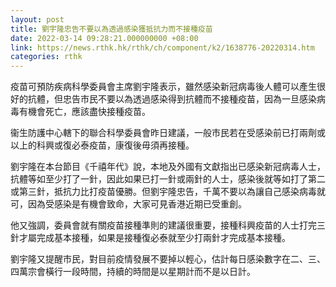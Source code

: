 ```yaml
---
layout: post
title: 劉宇隆忠告不要以為透過感染獲抵抗力而不接種疫苗
date: 2022-03-14 09:28:21.000000000 +08:00
link: https://news.rthk.hk/rthk/ch/component/k2/1638776-20220314.htm
categories: rthk
---
```


疫苗可預防疾病科學委員會主席劉宇隆表示，雖然感染新冠病毒後人體可以產生很好的抗體，但忠告市民不要以為透過感染得到抗體而不接種疫苗，因為一旦感染病毒有機會死亡，應該盡快接種疫苗。

衞生防護中心轄下的聯合科學委員會昨日建議，一般市民若在受感染前已打兩劑或以上的科興或復必泰疫苗，康復後毋須再接種。

劉宇隆在本台節目《千禧年代》說，本地及外國有文獻指出已感染新冠病毒人士，抗體等如至少打了一針，因此如果已打一針或兩針的人士，感染後就等如打了第二或第三針，抵抗力比打疫苗優勝。但劉宇隆忠告，千萬不要以為讓自己感染病毒就可，因為受感染是有機會致命，大家可見香港近期已受重創。

他又強調，委員會就有關疫苗接種準則的建議很重要，接種科興疫苗的人士打完三針才屬完成基本接種，如果是接種復必泰就至少打兩針才完成基本接種。

劉宇隆又提醒市民，對目前疫情發展不要掉以輕心，估計每日感染數字在二、三、四萬宗會橫行一段時間，持續的時間是以星期計而不是以日計。
